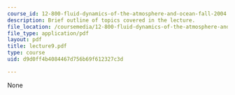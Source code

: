 ```yaml
---
course_id: 12-800-fluid-dynamics-of-the-atmosphere-and-ocean-fall-2004
description: Brief outline of topics covered in the lecture.
file_location: /coursemedia/12-800-fluid-dynamics-of-the-atmosphere-and-ocean-fall-2004/d9d0ff4b4084467d756b69f612327c3d_lecture9.pdf
file_type: application/pdf
layout: pdf
title: lecture9.pdf
type: course
uid: d9d0ff4b4084467d756b69f612327c3d

---
```

None
